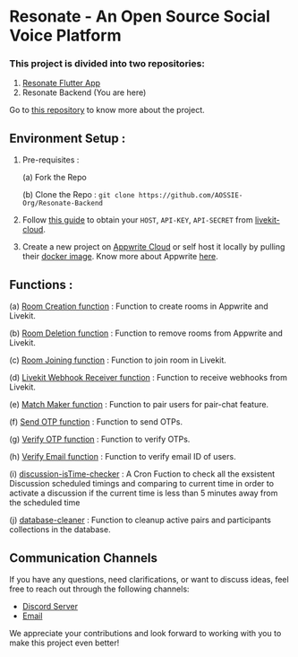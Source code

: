 # Resonate - An Open Source Social Voice Platform

### This project is divided into two repositories:

1. [Resonate Flutter App](https://github.com/AOSSIE-Org/Resonate)
2. Resonate Backend (You are here)

Go to [this repository](https://github.com/AOSSIE-Org/Resonate) to know more about the project.

## Environment Setup :

1. Pre-requisites :

    (a) Fork the Repo

    (b) Clone the Repo : `git clone https://github.com/AOSSIE-Org/Resonate-Backend`

2. Follow [this guide](https://docs.livekit.io/cloud/project-management/keys-and-tokens/) to obtain your `HOST`, `API-KEY`, `API-SECRET` from [livekit-cloud](https://livekit.io/cloud).

3. Create a new project on [Appwrite Cloud](https://appwrite.io/) or self host it locally by pulling their [docker image](https://appwrite.io/docs/self-hosting). Know more about Appwrite [here](https://appwrite.io/docs).

## Functions :

(a) [Room Creation function](functions/create-room) : Function to create rooms in Appwrite and Livekit.

(b) [Room Deletion function](functions/delete-room) : Function to remove rooms from Appwrite and Livekit.

(c) [Room Joining function](functions/join-room) : Function to join room in Livekit.

(d) [Livekit Webhook Receiver function](functions/livekit-webhook) : Function to receive webhooks from Livekit.

(e) [Match Maker function](functions/match-maker) : Function to pair users for pair-chat feature.

(f) [Send OTP function](functions/send-otp) : Function to send OTPs.

(g) [Verify OTP function](functions/verify-otp) : Function to verify OTPs.

(h) [Verify Email function](functions/verify-email) : Function to verify email ID of users.

(i) [discussion-isTime-checker](functions/discussion-isTime-checker/) : A Cron Fuction to check all the exsistent Discussion scheduled timings and comparing to current time in order to activate a discussion if the current time is less than 5 minutes away from the scheduled time

(j) [database-cleaner](functions/database-cleaner/) : Function to cleanup active pairs and participants collections in the database.

## Communication Channels

If you have any questions, need clarifications, or want to discuss ideas, feel free to reach out through the following channels:

-   [Discord Server](https://discord.com/invite/6mFZ2S846n)
-   [Email](mailto:aossie.oss@gmail.com)

We appreciate your contributions and look forward to working with you to make this project even better!
